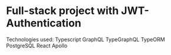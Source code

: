 # Full-stack project with JWT-Authentication

Technologies used:
Typescript
GraphQL
TypeGraphQL
TypeORM
PostgreSQL
React
Apollo
